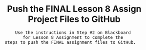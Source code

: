 <center><h1>Push the FINAL Lesson 8 Assign Project Files to GitHub</h1></center>

<center><pre>Use the instructions in Step #2 on Blackboard <br>for Lesson 8 Assignment to complete the <br>steps to push the FINAL assignment files to GitHub.   </pre></center>


